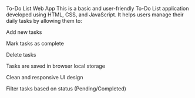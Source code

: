 To-Do List Web App
This is a basic and user-friendly To-Do List application developed using HTML, CSS, and JavaScript. It helps users manage their daily tasks by allowing them to:

Add new tasks

Mark tasks as complete

Delete tasks

Tasks are saved in browser local storage

Clean and responsive UI design

Filter tasks based on status (Pending/Completed)
